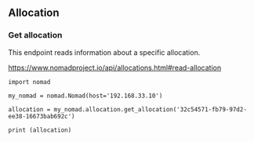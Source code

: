 ## Allocation

### Get allocation

This endpoint reads information about a specific allocation.

https://www.nomadproject.io/api/allocations.html#read-allocation

```
import nomad

my_nomad = nomad.Nomad(host='192.168.33.10')

allocation = my_nomad.allocation.get_allocation('32c54571-fb79-97d2-ee38-16673bab692c')

print (allocation)
```
